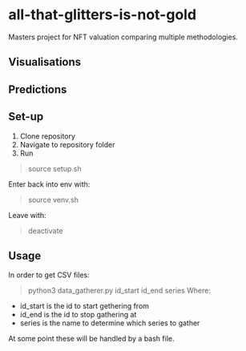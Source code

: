 # all-that-glitters-is-not-gold
Masters project for NFT valuation comparing multiple methodologies.

## Visualisations

## Predictions

## Set-up
1. Clone repository
2. Navigate to repository folder
3. Run
> source setup.sh

Enter back into env with:
> source venv.sh

Leave with:
> deactivate

## Usage
In order to get CSV files:
> python3 data_gatherer.py id_start id_end series
Where:
- id_start is the id to start gethering from
- id_end is the id to stop gathering at
- series is the name to determine which series to gather

At some point these will be handled by a bash file.